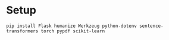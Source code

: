 # Setup
```pip install Flask humanize Werkzeug python-dotenv sentence-transformers torch pypdf scikit-learn```